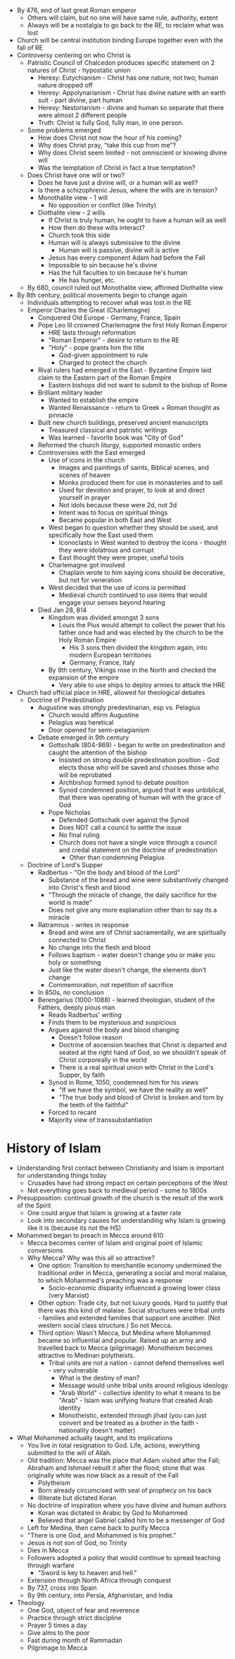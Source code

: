 * By 476, end of last great Roman emperor
  * Others will claim, but no one will have same rule, authority, extent
  * Always will be a nostalgia to go back to the RE, to reclaim what was lost
* Church will be central institution binding Europe together even with the fall of RE
* Controversy centering on who Christ is
  * Patristic Council of Chalcedon produces specific statement on 2 natures of Christ - hypostatic union
    * Heresy: Eutychianism - Christ has one nature, not two; human nature dropped off
    * Heresy: Appolynarianism - Christ has divine nature with an earth suit - part divine, part human
    * Heresy: Nestorianism - divine and human so separate that there were almost 2 different people
    * Truth: Christ is fully God, fully man, in one person.
  * Some problems emerged
    * How does Christ not now the hour of his coming?
    * Why does Christ pray, "take this cup from me"?
    * Why does Christ seem limited - not omniscient or knowing divine will
    * Was the temptation of Christ in fact a true temptation?
  * Does Christ have one will or two?
    * Does he have just a divine will, or a human will as well?
    * Is there a schizophrenic Jesus, where the wills are in tension?
    * Monothalite view - 1 will
      * No opposition or conflict (like Trinity)
    * Diothalite view - 2 wills
      * If Christ is truly human, he ought to have a human will as well
      * How then do these wills interact?
      * Church took this side
      * Human will is always submissive to the divine
        * Human will is passive, divine will is active
      * Jesus has every component Adam had before the Fall
      * Impossible to sin because he's divine
      * Has the full faculties to sin because he's human
        * He has hunger, etc.
  * By 680, council ruled out Monothalite view, affirmed Diothalite view
* By 8th century, political movements begin to change again
  * Individuals attempting to recover what was lost in the RE
  * Emperor Charles the Great (Charlemagne)
    * Conquered Old Europe - Germany, France, Spain
    * Pope Leo III crowned Charlemagne the first Holy Roman Emperor
      * HRE lasts through reformation
      * "Roman Emperor" - desire to return to the RE
      * "Holy" - pope grants him the title
        * God-given appointment to rule
        * Charged to protect the church
    * Rival rulers had emerged in the East - Byzantine Empire laid claim to the Eastern part of the Roman Empire
      * Eastern bishops did not want to submit to the bishop of Rome
    * Brilliant military leader
      * Wanted to establish the empire
      * Wanted Renaissance - return to Greek + Roman thought as pinnacle
    * Built new church buildings, preserved ancient manuscripts
      * Treasured classical and patristic writings
      * Was learned - favorite book was "City of God"
    * Reformed the church liturgy, supported monastic orders
    * Controversies with the East emerged
      * Use of icons in the church
        * Images and paintings of saints, Biblical scenes, and scenes of heaven
        * Monks produced them for use in monasteries and to sell
        * Used for devotion and prayer, to look at and direct yourself in prayer
        * Not idols because these were 2d, not 3d
        * Intent was to focus on spiritual things
        * Became popular in both East and West
      * West began to question whether they should be used, and specifically how the East used them
        * Iconoclasts in West wanted to destroy the icons - thought they were idolatrous and corrupt
        * East thought they were proper, useful tools
      * Charlemagne got involved
        * Chaplain wrote to him saying icons should be decorative, but not for veneration
      * West decided that the use of icons is permitted
        * Medieval church continued to use items that would engage your senses beyond hearing
    * Died Jan 28, 814
      * Kingdom was divided amongst 3 sons
        * Louis the Pius would attempt to collect the power that his father once had and was elected by the church to be the Holy Roman Empire
          * His 3 sons then divided the kingdom again, into modern European territories
          * Germany, France, Italy
      * By 9th century, Vikings rose in the North and checked the expansion of the empire
        * Very able to use ships to deploy armies to attack the HRE
* Church had official place in HRE, allowed for theological debates
  * Doctrine of Predestination
    * Augustine was strongly predestinarian, esp vs. Pelagius
      * Church would affirm Augustine
      * Pelagius was heretical
      * Door opened for semi-pelagianism
    * Debate emerged in 9th century
      * Gottschalk (804-869) - began to write on predestination and caught the attention of the bishop
        * Insisted on strong double predestination position - God elects those who will be saved and chooses those who will be reprobated
        * Archbishop formed synod to debate position
        * Synod condemned position, argued that it was unbiblical, that there was operating of human will with the grace of God
      * Pope Nicholas
        * Defended Gottschalk over against the Synod
        * Does NOT call a council to settle the issue
        * No final ruling
        * Church does not have a single voice through a council and credal statement on the doctrine of predestination
          * Other than condemning Pelagius
  * Doctrine of Lord's Supper
    * Radbertus - "On the body and blood of the Lord"
      * Substance of the bread and wine were substantively changed into Christ's flesh and blood
      * "Through the miracle of change, the daily sacrifice for the world is made"
      * Does not give any more explanation other than to say its a miracle
    * Ratramnus - writes in response
      * Bread and wine are of Christ sacramentally, we are spiritually connected to Christ
      * No change into the flesh and blood
      * Follows baptism - water doesn't change you or make you holy or something
      * Just like the water doesn't change, the elements don't change
      * Commemoration, not repetition of sacrifice
    * In 850s, no conclusion
    * Berengarius (1000-1088) - learned theologian, student of the Fathers, deeply pious man
      * Reads Radbertus' writing
      * Finds them to be mysterious and suspicious
      * Argues against the body and blood changing
        * Doesn't follow reason
        * Doctrine of ascension teaches that Christ is departed and seated at the right hand of God, so we shouldn't speak of Christ corporeally in the world
        * There is a real spiritual union with Christ in the Lord's Supper, by faith
      * Synod in Rome, 1050, condemned him for his views
        * "If we have the symbol, we have the reality as well"
        * "The true body and blood of Christ is broken and torn by the teeth of the faithful"
      * Forced to recant
      * Majority view of transsubstantiation

# History of Islam

* Understanding first contact between Christianity and Islam is important for understanding things today
  * Crusades have had strong impact on certain perceptions of the West
  * Not everything goes back to medieval period - some to 1800s
* Presupposition: continual growth of the church is the result of the work of the Spirit
  * One could argue that Islam is growing at a faster rate
  * Look into secondary causes for understanding why Islam is growing like it is (because its not the HS)
* Mohammed began to preach in Mecca around 610
  * Mecca becomes center of Islam and original point of Islamic conversions
  * Why Mecca? Why was this all so attractive?
    * One option: Transition to merchantile economy undermined the traditional order in Mecca, generating a social and moral malaise, to which Mohammed's preaching was a response
      * Socio-economic disparity influenced a growing lower class (very Marxist)
    * Other option: Trade city, but not luxury goods. Hard to justify that there was this kind of malaise. Social structures were tribal units - families and extended families that support one another. (Not western social class structure.) So not Mecca.
    * Third option: Wasn't Mecca, but Medina where Mohammed became so influential and popular. Raised up an army and travelled back to Mecca (pilgrimage). Monotheism becomes attractive to Medinan polytheists. 
      * Tribal units are not a nation - cannot defend themselves well - very vulnerable
        * What is the destiny of man?
        * Message would unite tribal units around religious ideology
        * "Arab World" - collective identity to what it means to be "Arab" - Islam was unifying feature that created Arab identity
        * Monotheistic, extended through jihad (you can just convert and be treated as a brother in the faith - nationality doesn't matter)
* What Mohammed actually taught, and its implications
  * You live in total resignation to God. Life, actions, everything submitted to the will of Allah.
  * Old tradition: Mecca was the place that Adam visited after the Fall; Abraham and Ishmael rebuilt it after the flood; stone that was originally white was now black as a result of the Fall
    * Polytheism
    * Born already circumcised with seal of prophecy on his back
    * Illiterate but dictated Koran
  * No doctrine of inspiration where you have divine and human authors
    * Koran was dictated in Arabic by God to Mohammed
    * Believed that angel Gabriel called him to be a messenger of God
  * Left for Medina, then came back to purify Mecca
  * "There is one God, and Mohammed is his prophet."
  * Jesus is not son of God, no Trinity
  * Dies in Mecca
  * Followers adopted a policy that would continue to spread teaching through warfare
    * "Sword is key to heaven and hell."
  * Extension through North Africa through conquest
  * By 737, cross into Spain
  * By 9th century, into Persia, Afghanistan, and India
* Theology
  * One God, object of fear and reverence
  * Practice through strict discipline
  * Prayer 5 times a day
  * Give alms to the poor
  * Fast during month of Rammadan
  * Pilgrimage to Mecca

